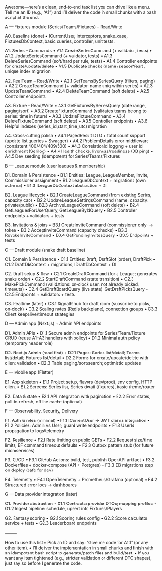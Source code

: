 Awesome—here’s a clean, end‑to‑end task list you can drive like a menu. Tell me an ID (e.g., “A1”) and I’ll deliver the code in small chunks with a bash script at the end.

A — Fixtures module (Series/Teams/Fixtures) – Read/Write

A0. Baseline (done)
	•	ICurrentUser, interceptors, snake_case, FixturesDbContext, basic queries, controller, unit tests.

A1. Series – Commands
	•	A1.1 CreateSeriesCommand (+ validator, tests)
	•	A1.2 UpdateSeriesCommand (+ validator, tests)
	•	A1.3 DeleteSeriesCommand (soft/hard per rule, tests)
	•	A1.4 Controller endpoints for create/update/delete
	•	A1.5 Duplicate checks (name+seasonYear), unique index migration

A2. RealTeam – Read/Write
	•	A2.1 GetTeamsBySeriesQuery (filters, paging)
	•	A2.2 CreateTeamCommand (+ validator: name uniq within series)
	•	A2.3 UpdateTeamCommand
	•	A2.4 DeleteTeamCommand (soft delete)
	•	A2.5 Controller endpoints

A3. Fixture – Read/Write
	•	A3.1 GetFixturesBySeriesQuery (date range, paging/sort)
	•	A3.2 CreateFixtureCommand (validates teams belong to series; time in future)
	•	A3.3 UpdateFixtureCommand
	•	A3.4 DeleteFixtureCommand (soft delete)
	•	A3.5 Controller endpoints
	•	A3.6 Helpful indexes (series_id,start_time_utc) migration

A4. Cross‑cutting polish
	•	A4.1 PagedResult DTO + total count support (update list queries + Swagger)
	•	A4.2 ProblemDetails error middleware (consistent 400/404/409/500)
	•	A4.3 CorrelationId logging + user id enrichment (Serilog)
	•	A4.4 Health checks: liveness/readiness (DB ping)
	•	A4.5 Dev seeding (idempotent) for Series/Teams/Fixtures

B — League module (user leagues & membership)

B1. Domain & Persistence
	•	B1.1 Entities: League, LeagueMember, Invite, Commissioner assignment
	•	B1.2 LeagueDbContext + migrations (own schema)
	•	B1.3 ILeagueDbContext abstraction + DI

B2. League lifecycle
	•	B2.1 CreateLeagueCommand (from existing Series, capacity cap)
	•	B2.2 UpdateLeagueSettingsCommand (name, capacity, private/public)
	•	B2.3 ArchiveLeagueCommand (soft delete)
	•	B2.4 GetLeaguesForUserQuery, GetLeagueByIdQuery
	•	B2.5 Controller endpoints + validators + tests

B3. Invitations & joins
	•	B3.1 CreateInviteCommand (commissioner only) → token
	•	B3.2 AcceptInviteCommand (capacity checks)
	•	B3.3 RevokeInviteCommand
	•	B3.4 GetPendingInvitesQuery
	•	B3.5 Endpoints + tests

C — Draft module (snake draft baseline)

C1. Domain & Persistence
	•	C1.1 Entities: Draft, DraftSlot (order), DraftPick
	•	C1.2 DraftDbContext + migrations, IDraftDbContext + DI

C2. Draft setup & flow
	•	C2.1 CreateDraftCommand (for a League; generates snake order)
	•	C2.2 StartDraftCommand (state transition)
	•	C2.3 MakePickCommand (validations: on‑clock user, not already picked, timeouts)
	•	C2.4 GetDraftBoardQuery (live state), GetDraftPicksQuery
	•	C2.5 Endpoints + validators + tests

C3. Realtime (later)
	•	C3.1 SignalR hub for draft room (subscribe to picks, on‑clock)
	•	C3.2 Scaling notes (Redis backplane), connection groups
	•	C3.3 Client keepalive/timeout strategies

D — Admin app (Next.js) + Admin API endpoints

D1. Admin APIs
	•	D1.1 Secure admin endpoints for Series/Team/Fixture CRUD (reuse A1–A3 handlers with policy)
	•	D1.2 Minimal auth policy (temporary header role)

D2. Next.js Admin (read first)
	•	D2.1 Pages: Series list/detail; Teams list/detail; Fixtures list/detail
	•	D2.2 Forms for create/update/delete with client validation
	•	D2.3 Table paging/sort/search; optimistic updates

E — Mobile app (Flutter)

E1. App skeleton
	•	E1.1 Project setup, flavors (dev/prod), env config, HTTP client
	•	E1.2 Screens: Series list, Series detail (fixtures), basic theme/router

E2. Data & state
	•	E2.1 API integration with pagination
	•	E2.2 Error states, pull‑to‑refresh, offline cache (optional)

F — Observability, Security, Delivery

F1. Auth & roles (minimal)
	•	F1.1 ICurrentUser → JWT claims integration
	•	F1.2 Policies: Admin vs User; guard write endpoints
	•	F1.3 UserId propagation to logs/telemetry

F2. Resilience
	•	F2.1 Rate limiting on public GETs
	•	F2.2 Request size/time limits; EF command timeout defaults
	•	F2.3 Outbox pattern stub (for future microservices)

F3. CI/CD
	•	F3.1 GitHub Actions: build, test, publish OpenAPI artifact
	•	F3.2 Dockerfiles + docker‑compose (API + Postgres)
	•	F3.3 DB migrations step on deploy (safe for dev)

F4. Telemetry
	•	F4.1 OpenTelemetry + Prometheus/Grafana (optional)
	•	F4.2 Structured error logs → dashboards

G — Data provider integration (later)

G1. Provider abstraction
	•	G1.1 Contracts: provider DTOs; mapping profiles
	•	G1.2 Ingest pipeline: schedule, upsert into Fixtures/Players

G2. Fantasy scoring
	•	G2.1 Scoring rules config
	•	G2.2 Score calculator service + tests
	•	G2.3 Leaderboard endpoints

⸻

How to use this list
	•	Pick an ID and say: “Give me code for A1.1” (or any other item).
	•	I’ll deliver the implementation in small chunks and finish with an idempotent bash script to generate/patch files and build/test.
	•	If you want any item tightened (e.g., stricter validation or different DTO shapes), just say so before I generate the code.